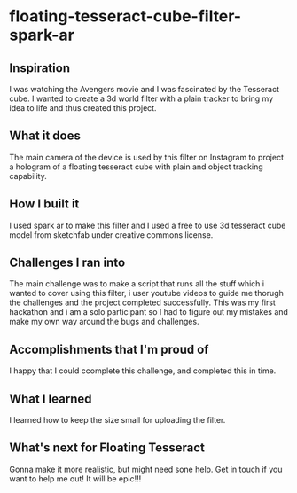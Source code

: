 # floating-tesseract-cube-filter-spark-ar

## Inspiration
I was watching the Avengers movie and I was fascinated by the Tesseract cube. I wanted to create a 3d world filter with a plain tracker to bring my idea to life and thus created this project.
## What it does
The main camera of the device is used by this filter on Instagram to project a hologram of a floating tesseract cube with plain and object tracking capability.
## How I built it
I used spark ar to make this filter and I used a free to use 3d tesseract cube model from sketchfab under creative commons license.
## Challenges I ran into
The main challenge was to make a script that runs all the stuff which i wanted to cover using this filter, i user youtube videos to guide me thorugh the challenges and the project completed successfully. This was my first hackathon and i am a solo participant so I had to figure out my mistakes and make my own way around the bugs and challenges.
## Accomplishments that I'm proud of
I happy that I could ccomplete this challenge, and completed this in time.
## What I learned
I learned how to keep the size small for uploading the filter.
## What's next for Floating Tesseract
Gonna make it more realistic, but might need sone help. Get in touch if you want to help me out! It will be epic!!!
